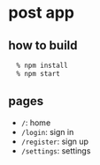 # post app

## how to build
```zsh
  % npm install
  % npm start
```

## pages
  * `/`: home
  * `/login`: sign in
  * `/register`: sign up
  * `/settings`: settings
